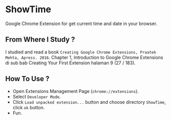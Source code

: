 # ShowTime

Google Chrome Extension for get current time and date in your browser.

## From Where I Study ?

I studied and read a book `Creating Google Chrome Extensions, Praatek Mehta, Apress. 2016`. 
Chapter 1, Introduction to Google Chrome Extensions di sub bab Creating Your First Extension halaman 9 (27 / 183).

## How To Use ?

* Open Extensions Management Page (`chrome://extensions`).
* Select `Developer Mode`.
* Click `Load unpacked extension...` button and choose directory `ShowTime`, click `ok` button.
* Fun.

